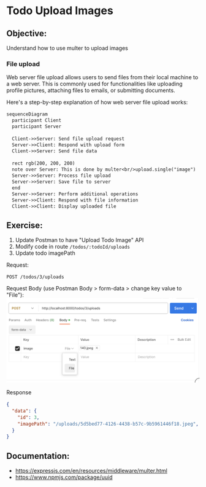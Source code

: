 # Todo Upload Images

## Objective:

Understand how to use multer to upload images

### File upload

Web server file upload allows users to send files from their local machine to a
web server. This is commonly used for functionalities like uploading profile
pictures, attaching files to emails, or submitting documents.

Here's a step-by-step explanation of how web server file upload works:

```mermaid
sequenceDiagram
  participant Client
  participant Server

  Client->>Server: Send file upload request
  Server->>Client: Respond with upload form
  Client->>Server: Send file data

  rect rgb(200, 200, 200)
  note over Server: This is done by multer<br/>upload.single("image")
  Server->>Server: Process file upload
  Server->>Server: Save file to server
  end
  Server->>Server: Perform additional operations
  Server->>Client: Respond with file information
  Client->>Client: Display uploaded file
```

## Exercise:

1. Update Postman to have "Upload Todo Image" API
2. Modify code in route `/todos/:todoId/uploads`
3. Update todo imagePath

Request:

```
POST /todos/3/uploads
```

Request Body (use Postman Body > form-data > change key value to "File"):
![Postman upload file](docs/postman-upload-file.png)

Response

```json
{
  "data": {
    "id": 3,
    "imagePath": "/uploads/5d5bed77-4126-4438-b57c-9b5961446f18.jpeg",
  }
}
```

## Documentation:

- https://expressjs.com/en/resources/middleware/multer.html
- https://www.npmjs.com/package/uuid
